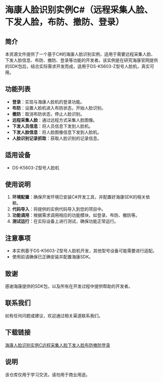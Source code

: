 # 海康人脸识别实例C#（远程采集人脸、下发人脸，布防、撤防、登录）

## 简介
本资源文件提供了一个基于C#的海康人脸识别实例，适用于需要远程采集人脸、下发人脸信息、布防、撤防、登录等功能的开发者。该实例是在研究海康官网提供的SDK包后，结合实际需求开发而成，适用于DS-K5603-Z型号人脸机，真实可用。

## 功能列表
- **登录**：实现与海康人脸机的登录功能。
- **布防**：设置人脸机进入布防状态，开始人脸识别。
- **撤防**：取消布防状态，停止人脸识别。
- **远程采集人脸**：通过远程方式采集人脸图像。
- **下发人员信息**：将人员信息下发到人脸机。
- **下发人脸信息**：将人脸图像信息下发到人脸机。
- **人脸识别记录抓取**：获取人脸识别的记录信息。

## 适用设备
- DS-K5603-Z型号人脸机

## 使用说明
1. **环境配置**：确保开发环境已安装C#开发工具，并配置好海康SDK的相关依赖。
2. **代码导入**：将提供的实例代码导入到您的项目中。
3. **功能调用**：根据需求调用相应的功能模块，如登录、布防、撤防等。
4. **测试运行**：在实际设备上进行测试，确保功能正常运行。

## 注意事项
- 本实例基于DS-K5603-Z型号人脸机开发，其他型号设备可能需要进行适配。
- 使用前请确保已正确安装并配置海康SDK。

## 致谢
感谢海康提供的SDK包，以及所有在开发过程中提供帮助的开发者。

## 联系我们
如有任何问题或建议，欢迎通过相关渠道联系我们。

## 下载链接
[海康人脸识别实例C远程采集人脸下发人脸布防撤防登录](https://pan.quark.cn/s/e360e61950e4)

## 说明

该仓库仅用于学习交流，请勿用于商业用途。
